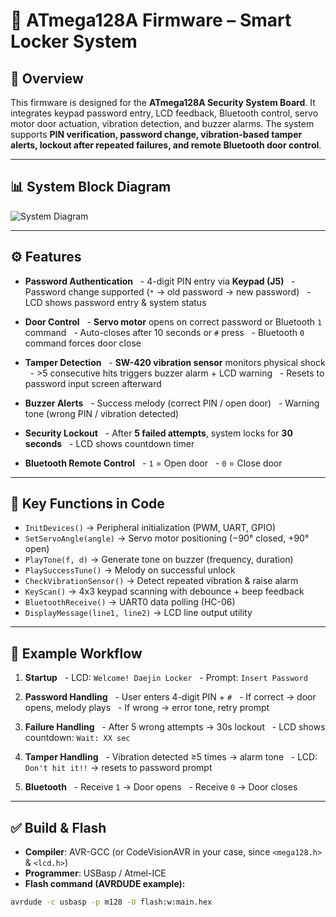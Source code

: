 # 🔐 ATmega128A Firmware – Smart Locker System

## 🔎 Overview
This firmware is designed for the **ATmega128A Security System Board**.
It integrates keypad password entry, LCD feedback, Bluetooth control, servo motor door actuation, vibration detection, and buzzer alarms.
The system supports **PIN verification, password change, vibration-based tamper alerts, lockout after repeated failures, and remote Bluetooth door control**.

---

## 📊 System Block Diagram
![System Diagram](../docs/images/system-diagram.png)

---

## ⚙️ Features

- **Password Authentication**
  - 4-digit PIN entry via **Keypad (J5)**
  - Password change supported (`*` → old password → new password)
  - LCD shows password entry & system status

- **Door Control**
  - **Servo motor** opens on correct password or Bluetooth `1` command
  - Auto-closes after 10 seconds or `#` press
  - Bluetooth `0` command forces door close

- **Tamper Detection**
  - **SW-420 vibration sensor** monitors physical shock
  - >5 consecutive hits triggers buzzer alarm + LCD warning
  - Resets to password input screen afterward

- **Buzzer Alerts**
  - Success melody (correct PIN / open door)
  - Warning tone (wrong PIN / vibration detected)

- **Security Lockout**
  - After **5 failed attempts**, system locks for **30 seconds**
  - LCD shows countdown timer

- **Bluetooth Remote Control**
  - `1` = Open door
  - `0` = Close door

---

## 🧩 Key Functions in Code

- `InitDevices()` → Peripheral initialization (PWM, UART, GPIO)
- `SetServoAngle(angle)` → Servo motor positioning (−90° closed, +90° open)
- `PlayTone(f, d)` → Generate tone on buzzer (frequency, duration)
- `PlaySuccessTune()` → Melody on successful unlock
- `CheckVibrationSensor()` → Detect repeated vibration & raise alarm
- `KeyScan()` → 4x3 keypad scanning with debounce + beep feedback
- `BluetoothReceive()` → UART0 data polling (HC-06)
- `DisplayMessage(line1, line2)` → LCD line output utility

---

## 📜 Example Workflow
1. **Startup**
   - LCD: `Welcome! Daejin Locker`
   - Prompt: `Insert Password`

2. **Password Handling**
   - User enters 4-digit PIN + `#`
   - If correct → door opens, melody plays
   - If wrong → error tone, retry prompt

3. **Failure Handling**
   - After 5 wrong attempts → 30s lockout
   - LCD shows countdown: `Wait: XX sec`

4. **Tamper Handling**
   - Vibration detected ≥5 times → alarm tone
   - LCD: `Don't hit it!!` → resets to password prompt

5. **Bluetooth**
   - Receive `1` → Door opens
   - Receive `0` → Door closes

---

## ✅ Build & Flash
- **Compiler**: AVR-GCC (or CodeVisionAVR in your case, since `<mega128.h>` & `<lcd.h>`)
- **Programmer**: USBasp / Atmel-ICE
- **Flash command (AVRDUDE example):**
```bash
avrdude -c usbasp -p m128 -U flash:w:main.hex
